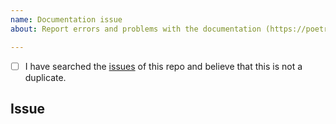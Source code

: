 ```yaml
---
name: Documentation issue
about: Report errors and problems with the documentation (https://poetry.eustace.io/docs/)

---
```


<!--
  Hi there! Thank you for discovering and submitting an issue with our documentation.

  Before you submit this; let's make sure of a few things.
  Please make sure the following boxes are ticked if they are correct.
  If not, please try and fulfill these first.
-->

<!-- Checked checkbox should look like this: [x] -->
- [ ] I have searched the [issues](https://github.com/sdispater/poetry/issues) of this repo and believe that this is not a duplicate.

## Issue
<!-- Now feel free to write your issue, but please be descriptive! Thanks again 🙌 ❤️ -->
